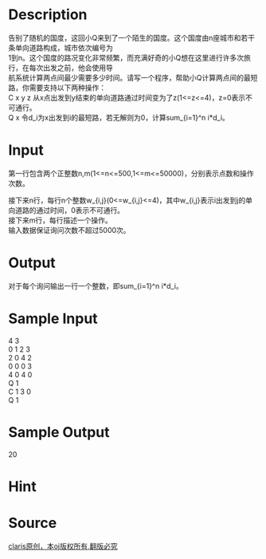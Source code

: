 
# Description

<div class="content"><div>告别了随机的国度，这回小Q来到了一个陌生的国度。这个国度由n座城市和若干条单向道路构成，城市依次编号为</div>
<div>1到n。这个国度的路况变化非常频繁，而充满好奇的小Q想在这里进行许多次旅行，在每次出发之前，他会使用导</div>
<div>航系统计算两点间最少需要多少时间。请写一个程序，帮助小Q计算两点间的最短路，你需要支持以下两种操作：</div>
<div>C x y z 从x点出发到y结束的单向道路通过时间变为了z(1&lt;=z&lt;=4)，z=0表示不可通行。</div>
<div>Q x 令d_i为x出发到i的最短路，若无解则为0，计算sum_{i=1}^n i*d_i。</div></div>

# Input

<div class="content"><p>第一行包含两个正整数n,m(1&lt;=n&lt;=500,1&lt;=m&lt;=50000)，分别表示点数和操作次数。</p>
<div>接下来n行，每行n个整数w_{i,j}(0&lt;=w_{i,j}&lt;=4)，其中w_{i,j}表示i出发到j的单向道路的通过时间，0表示不可通行。</div>
<div>接下来m行，每行描述一个操作。</div>
<div>输入数据保证询问次数不超过5000次。</div></div>

# Output

<div class="content"><p>对于每个询问输出一行一个整数，即sum_{i=1}^n i*d_i。</p></div>

# Sample Input

<div class="content"><span class="sampledata">4 3<br/>
0 1 2 3<br/>
2 0 4 2<br/>
0 0 0 3<br/>
4 0 4 0<br/>
Q 1<br/>
C 1 3 0<br/>
Q 1</span></div>

# Sample Output

<div class="content"><span class="sampledata">20</span></div>

# Hint

<div class="content"><p></p></div>

# Source

<div class="content"><p><a href="problemset.php?search=claris原创，本oj版权所有,翻版必究">claris原创，本oj版权所有,翻版必究</a></p></div>

